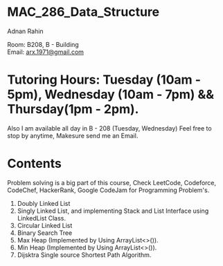 # MAC_286_Data_Structure
Adnan Rahin

Room: B208, B - Building  
Email: arx.1971@gmail.com
# Tutoring Hours: Tuesday (10am - 5pm), Wednesday (10am - 7pm) && Thursday(1pm - 2pm).

Also I am available all day in B - 208 (Tuesday, Wednesday) Feel free to stop by anytime, Makesure send me an Email. 

# Contents

Problem solving is a big part of this course, Check LeetCode, Codeforce, CodeChef, HackerRank, Google CodeJam for Programming Problem's.


1. Doubly Linked List
2. Singly Linked List, and implementing Stack and List Interface using LinkedList Class.
3. Circular Linked List
4. Binary Search Tree
5. Max Heap	(Implemented by Using ArrayList<>()).
6. Min Heap (Implemented by Using ArrayList<>()).
7. Dijsktra Single source Shortest Path Algorithm. 

